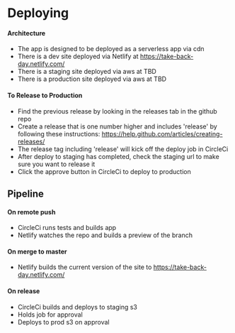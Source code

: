 # Deploying

#### Architecture
- The app is designed to be deployed as a serverless app via cdn
- There is a dev site deployed via Netlify at https://take-back-day.netlify.com/
- There is a staging site deployed via aws at TBD
- There is a production site deployed via aws at TBD

#### To Release to Production
- Find the previous release by looking in the releases tab in the github repo
- Create a release that is one number higher and includes 'release' by following these instructions: https://help.github.com/articles/creating-releases/
- The release tag including 'release' will kick off the deploy job in CircleCi
- After deploy to staging has completed, check the staging url to make sure you want to release it
- Click the approve button in CircleCi to deploy to production

## Pipeline
#### On remote push
- CircleCi runs tests and builds app
- Netlify watches the repo and builds a preview of the branch

#### On merge to master
- Netlify builds the current version of the site to https://take-back-day.netlify.com/

#### On release
- CircleCi builds and deploys to staging s3
- Holds job for approval
- Deploys to prod s3 on approval

